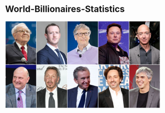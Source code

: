 # World-Billionaires-Statistics

![logo](https://github.com/Mgit125/Excel---World-Billionaires-Statistics/blob/main/Screenshot%202024-09-25%20203038.png)
